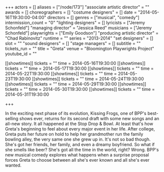 +++
actors = []
aliases = ["/node/173"]
"associate artistic director" = ""
awards = []
choreographers = []
"costume designers" = []
date = "2014-05-16T19:30:00-04:00"
directors = []
genres = ["musical", "comedy"]
intermission_count = "0"
"lighting designers" = []
lyricists = ["Jeremy Schonfeld"]
"managing director" = "Jessica Reed"
musicians = ["Jeremy Schonfeld"]
playwrights = ["Emily Goodson"]
"producing artistic director" = "Chad Rabinovitz"
runtime = ""
series = "2013-2014"
"set designers" = []
slot = ""
"sound designers" = []
"stage managers" = []
subtitle = ""
tickets_run = ""
title = "Greta"
venue = "Bloomington Playwrights Project"
youtube_id = ""


[[showtimes]]
  tickets = ""
  time = 2014-05-16T19:30:00
[[showtimes]]
  tickets = ""
  time = 2014-05-17T19:30:00
[[showtimes]]
  tickets = ""
  time = 2014-05-22T19:30:00
[[showtimes]]
  tickets = ""
  time = 2014-05-23T19:30:00
[[showtimes]]
  tickets = ""
  time = 2014-05-24T19:30:00
[[showtimes]]
  tickets = ""
  time = 2014-05-29T19:30:00
[[showtimes]]
  tickets = ""
  time = 2014-05-30T19:30:00
[[showtimes]]
  tickets = ""
  time = 2014-05-31T19:30:00

+++

In the exciting next phase of its evolution, Kissing Frogs, one of BPP's best-selling shows ever, returns for its second draft with some new songs and an all-new story. It all happened at the Stop Drop & Bowl. At least that's how Greta's beginning to feel about every major event in her life. After college, Greta puts her future on hold to help her grandmother run the family bowling alley, the very same one she grew up in. It's not so bad though. She's got her friends, her family, and even a dreamy boyfriend. So what if she smells like beer? She's got all the time in the world, right? Wrong. BPP's new musical comedy explores what happens when a surprise proposal forces Greta to choose between all she's ever known and all she's ever wanted.
